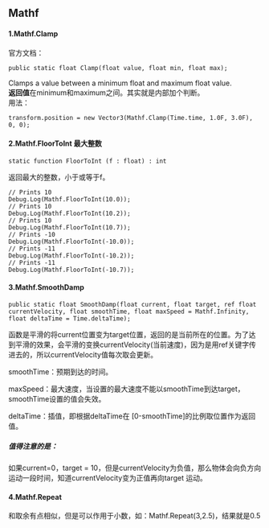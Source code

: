 ## Mathf ##
#### 1.Mathf.Clamp ####
官方文档：  

	public static float Clamp(float value, float min, float max);  

Clamps a value between a minimum float and maximum float value.  
**返回值**在minimum和maximum之间。其实就是内部加个判断。  
用法：  

	transform.position = new Vector3(Mathf.Clamp(Time.time, 1.0F, 3.0F), 0, 0);
#### 2.Mathf.FloorToInt 最大整数 ####
	static function FloorToInt (f : float) : int
返回最大的整数，小于或等于f。

	// Prints 10
	Debug.Log(Mathf.FloorToInt(10.0));
	// Prints 10
	Debug.Log(Mathf.FloorToInt(10.2));
	// Prints 10
	Debug.Log(Mathf.FloorToInt(10.7));
	// Prints -10
	Debug.Log(Mathf.FloorToInt(-10.0));
	// Prints -11
	Debug.Log(Mathf.FloorToInt(-10.2));
	// Prints -11
	Debug.Log(Mathf.FloorToInt(-10.7));
#### 3.Mathf.SmoothDamp

```
public static float SmoothDamp(float current, float target, ref float currentVelocity, float smoothTime, float maxSpeed = Mathf.Infinity, float deltaTime = Time.deltaTime);
```

函数是平滑的将current位置变为target位置，返回的是当前所在的位置。为了达到平滑的效果，会平滑的变换currentVelocity(当前速度)，因为是用ref关键字传进去的，所以currentVelocity值每次取会更新。

smoothTime：预期到达的时间。

maxSpeed：最大速度，当设置的最大速度不能以smoothTime到达target，smoothTime设置的值会失效。

deltaTime：插值，即根据deltaTime在 [0-smoothTime]的比例取位置作为返回值。

##### 值得注意的是：

如果current=0，target = 10，但是currentVelocity为负值，那么物体会向负方向运动一段时间，知道currentVelocity变为正值再向target 运动。

#### 4.Mathf.Repeat

和取余有点相似，但是可以作用于小数，如：Mathf.Repeat(3,2.5)，结果就是0.5